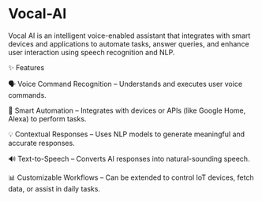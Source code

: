 # Vocal-AI
Vocal AI is an intelligent voice-enabled assistant that integrates with smart devices and applications to automate tasks, answer queries, and enhance user interaction using speech recognition and NLP.

✨ Features

🗣️ Voice Command Recognition – Understands and executes user voice commands.

🤖 Smart Automation – Integrates with devices or APIs (like Google Home, Alexa) to perform tasks.

💡 Contextual Responses – Uses NLP models to generate meaningful and accurate responses.

🔊 Text-to-Speech – Converts AI responses into natural-sounding speech.

📊 Customizable Workflows – Can be extended to control IoT devices, fetch data, or assist in daily tasks.
